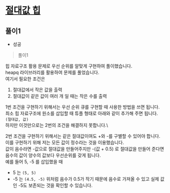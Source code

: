 # [절대값 힙](https://www.acmicpc.net/problem/11286)

## 풀이1
- 성공

> 풀이1

힙 자료구조 활용 문제로 우선 순위를 알맞게 구현하여 풀이했습니다.\
heapq 라이브러리를 활용하여 문제를 풀었습니다.\
여기서 필요한 조건은
1. 절대값에서 작은 값을 출력
2. 절대값이 같은 값이 여러 개 일 때는 작은 수를 출력

1번 조건을 구현하기 위해서는 우선 순위 큐를 구현할 때 사용한 방법을 쓰면 됩니다.\
최소 힙 자료구조에 원소를 삽입할 때 튜플 형태로 아래와 같이 추가해 주면 됩니다.\
`(절대값, 값)`\
하지만 이것만으로는 2번의 조건을 해결하지 못합니다.\

2번 조건을 구현하기 위해서는 같은 절대값이여도 +와 -를 구별할 수 있어야 합니다.\
이를 구현하기 위해 저는 모든 값이 정수라는 것을 이용했습니다.\
값이 음수라면 -값으로 절대값을 만들어주지만 -(값 + 0.5) 로 절대값을 만들어 준다면\
음수의 값이 양수의 값보다 우선순위를 갖게 됩니다.\
예를 들어 5, -5 를 삽입했을 때
- 5 는 `(5, 5)`
- -5 는 `(4.5, -5)`
위처럼 음수가 0.5가 작기 때문에 음수로 가져올 수 있고 실제 값인 -5도 보존되는 것을 확인할 수 있습니다.
